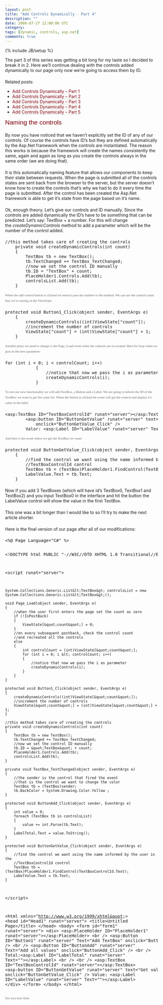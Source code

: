 ```yaml
---
layout: post
title: "Add Controls Dynamically - Part 4"
description: ""
date: 2008-07-27 12:00:00 UTC
category: 
tags: [dynamic, controls, asp.net]
comments: true
---
```

{% include JB/setup %}

<div id="post">
<p><span style="border-collapse: separate; color: rgb(102, 102, 102); font-family: Verdana; font-size: 11px; font-style: normal; font-variant: normal; font-weight: normal; letter-spacing: normal; line-height: 18px; orphans: 2; text-align: left; text-indent: 0px; text-transform: none; white-space: normal; widows: 2; word-spacing: 0px;" class="Apple-style-span">
<p style="margin: 0px 0px 1.5em; padding: 0px; font-weight: normal;">The part 3 of this series was getting a bit long for my taste so I decided to break it in 2. Here we&rsquo;ll continue dealing with the controls added dynamically to our page only now we&rsquo;re going to access them by ID.</p>
Related posts:
<ul>
    <li><a style="border-bottom: 1px dotted rgb(187, 187, 187); text-decoration: none; color: rgb(125, 0, 10);" href="http://www.perezgb.com/2008/7/6/add-controls-dynamically">Add Controls Dynamically &ndash; Part 1</a></li>
    <li><a style="border-bottom: 1px dotted rgb(187, 187, 187); text-decoration: none; color: rgb(125, 0, 10);" href="http://www.perezgb.com/2008/7/14/add-controls-dynamically-part-2">Add Controls Dynamically &ndash; Part 2</a></li>
    <li><a style="border-bottom: 1px dotted rgb(187, 187, 187); text-decoration: none; color: rgb(125, 0, 10);" href="http://www.perezgb.com/2008/7/22/add-controls-dynamically-part-3">Add Controls Dynamically &ndash; Part 3</a></li>
    <li><a style="border-bottom: 1px dotted rgb(187, 187, 187); text-decoration: none; color: rgb(125, 0, 10);" href="http://www.perezgb.com/2008/7/22/add-controls-dynamically-part-4">Add Controls Dynamically &ndash; Part 4</a></li>
    <li><a style="border-bottom: 1px dotted rgb(187, 187, 187); text-decoration: none; color: rgb(125, 0, 10);" href="http://www.perezgb.com/2008/7/27/add-controls-dynamically-part-5">Add Controls Dynamically &ndash; Part 5</a></li>
</ul>
<h2 style="margin: 0px 0px 1em; padding: 0px; font-weight: normal; font-family: 'Trebuchet MS',Verdana,sans-serif; font-size: 150%; color: rgb(125, 0, 10);">Naming the controls</h2>
<p style="margin: 0px 0px 1.5em; padding: 0px; font-weight: normal;">By now you have noticed that we haven&rsquo;t explicitly set the ID of any of our controls. Of course the controls have ID&rsquo;s but they are defined automatically by the Asp.Net framework when the controls are instantiated. The reason this works is because the framework will create the names consistently the same, again and again as long as you create the controls always in the same order (we are doing that).</p>
<p style="margin: 0px 0px 1.5em; padding: 0px; font-weight: normal;">It is this automatically naming feature that allows our components to keep their state between requests. When the page is submitted all of the controls states are sent back from the browser to the server, but the server doesn&rsquo;t know how to create the controls that&rsquo;s why we had to do it every time the page is submitted. After the control has been created the Asp.Net framework is able to get it&rsquo;s state from the page based on it&rsquo;s name.</p>
<p style="margin: 0px 0px 1.5em; padding: 0px; font-weight: normal;">Ok, enough theory. Let&rsquo;s give our controls and ID manually. Since the controls are added dynamically the ID&rsquo;s have to be something that can be predicted. Let&rsquo;s say: TextBox + a number. For this will change the<span class="Apple-converted-space">&nbsp;</span><i>createDynamicControls</i><span class="Apple-converted-space">&nbsp;</span>method to add a parameter which will be the number of the control added.</p>
<pre title="code" class="brush: csharp">
//this method takes care of creating the controls
    private void createDynamicControls(int count)
    {
        TextBox tb = new TextBox();
        tb.TextChanged += TextBox_TextChanged;
        //now we set the control ID manually
        tb.ID = &quot;TextBox&quot; + count;
        PlaceHolder1.Controls.Add(tb);
        controlsList.Add(tb);
    }</pre>
<p style="margin: 0px 0px 1.5em; padding: 0px; font-weight: normal;"><span style="border-collapse: separate; color: rgb(102, 102, 102); font-family: Verdana; font-size: 11px; font-style: normal; font-variant: normal; font-weight: normal; letter-spacing: normal; line-height: 18px; orphans: 2; text-align: left; text-indent: 0px; text-transform: none; white-space: normal; widows: 2; word-spacing: 0px;" class="Apple-style-span">When the add control button is clicked we need to pass the number to the method. We can use the control count that we&rsquo;re storing in the ViewState.</span></p>
<pre title="code" class="brush: csharp">
protected void Button1_Click(object sender, EventArgs e)
    {
        createDynamicControls((int)ViewState[&quot;count&quot;]);
        //increment the number of controls
        ViewState[&quot;count&quot;] = (int)ViewState[&quot;count&quot;] + 1;
    }</pre>
<p style="margin: 0px 0px 1.5em; padding: 0px; font-weight: normal;"><span style="border-collapse: separate; color: rgb(102, 102, 102); font-family: Verdana; font-size: 11px; font-style: normal; font-variant: normal; font-weight: normal; letter-spacing: normal; line-height: 18px; orphans: 2; text-align: left; text-indent: 0px; text-transform: none; white-space: normal; widows: 2; word-spacing: 0px;" class="Apple-style-span">Another place we need to change is the Page_Load event when the controls are re-created. Here for loop when we pass in the new parameter:</span></p>
<pre title="code" class="brush: csharp">
for (int i = 0; i &lt; controlCount; i++)
            {
                //notice that now we pass the i as parameter
                createDynamicControls(i);
            }</pre>
<p style="margin: 0px 0px 1.5em; padding: 0px; font-weight: normal;"><span style="border-collapse: separate; color: rgb(102, 102, 102); font-family: Verdana; font-size: 11px; font-style: normal; font-variant: normal; font-weight: normal; letter-spacing: normal; line-height: 18px; orphans: 2; text-align: left; text-indent: 0px; text-transform: none; white-space: normal; widows: 2; word-spacing: 0px;" class="Apple-style-span">To test our new functionality we will add TextBox, a Button and a Label. We are going to inform the ID of the TextBox we want to get the value for. When the button is clicked the event will get the control and display it&rsquo;s value in the label.</span></p>
<pre title="code" class="brush: csharp">
&lt;asp:TextBox ID=&quot;TextBoxControlId&quot; runat=&quot;server&quot;&gt;&lt;/asp:TextBox&gt;
        &lt;asp:button ID=&quot;ButtonGetValue&quot; runat=&quot;server&quot; text=&quot;Get value&quot; 
            onclick=&quot;ButtonGetValue_Click&quot; /&gt;
        Valor: &lt;asp:Label ID=&quot;LabelValue&quot; runat=&quot;server&quot; Text=&quot;&quot;&gt;&lt;/asp:Label&gt;</pre>
<p style="margin: 0px 0px 1.5em; padding: 0px; font-weight: normal;"><span style="border-collapse: separate; color: rgb(102, 102, 102); font-family: Verdana; font-size: 11px; font-style: normal; font-variant: normal; font-weight: normal; letter-spacing: normal; line-height: 18px; orphans: 2; text-align: left; text-indent: 0px; text-transform: none; white-space: normal; widows: 2; word-spacing: 0px;" class="Apple-style-span">And here is the event where we get the TextBox we want:</span></p>
<pre title="code" class="brush: csharp">
protected void ButtonGetValue_Click(object sender, EventArgs e)
    {
        //find the control we want using the name informed by the user in the 
        //TextBoxControlId control
        TextBox tb = (TextBox)PlaceHolder1.FindControl(TextBoxControlId.Text);
        LabelValue.Text = tb.Text;
    }
</pre>
<p style="margin: 0px 0px 1.5em; padding: 0px; font-weight: normal;"><span style="border-collapse: separate; color: rgb(102, 102, 102); font-family: Verdana; font-size: 11px; font-style: normal; font-variant: normal; font-weight: normal; letter-spacing: normal; line-height: 18px; orphans: 2; text-align: left; text-indent: 0px; text-transform: none; white-space: normal; widows: 2; word-spacing: 0px;" class="Apple-style-span">
<p style="margin: 0px 0px 1.5em; padding: 0px; font-weight: normal;">Now if you add 3 TextBoxes (which will have id&rsquo;s TextBox0, TextBox1 and TextBox2) and you input TextBox0 in the interface and hit the button the LabelValue control will show the value in the first TextBox.</p>
<p style="margin: 0px 0px 1.5em; padding: 0px; font-weight: normal;">This one was a bit longer than I would like to so I&rsquo;ll try to make the next article shorter.</p>
<p style="margin: 0px 0px 1.5em; padding: 0px; font-weight: normal;">Here is the final version of our page after all of our modifications:</p>
<pre title="code" class="brush: csharp">
&lt;%@ Page Language=&quot;C#&quot; %&gt;

&lt;!DOCTYPE html PUBLIC &quot;-//W3C//DTD XHTML 1.0 Transitional//EN&quot; &quot;http://www.w3.org/TR/xhtml1/DTD/xhtml1-transitional.dtd&quot;&gt;

&lt;script runat=&quot;server&quot;&gt;

    System.Collections.Generic.List&lt;TextBox&gt; controlsList = new System.Collections.Generic.List&lt;TextBox&gt;();

    void Page_Load(object sender, EventArgs e)
    {
        //when the user first enters the page set the count as zero
        if (!IsPostBack)
        {
            ViewState[&quot;count&quot;] = 0;
        }
        //on every subsequent postback, check the control count
        //and recreated all the controls
        else
        {
            int controlCount = (int)ViewState[&quot;count&quot;];
            for (int i = 0; i &lt; controlCount; i++)
            {
                //notice that now we pass the i as parameter
                createDynamicControls(i);
            }
        }
    }

    protected void Button1_Click(object sender, EventArgs e)
    {
        createDynamicControls((int)ViewState[&quot;count&quot;]);
        //increment the number of controls
        ViewState[&quot;count&quot;] = (int)ViewState[&quot;count&quot;] + 1;
    }

    //this method takes care of creating the controls
    private void createDynamicControls(int count)
    {
        TextBox tb = new TextBox();
        tb.TextChanged += TextBox_TextChanged;
        //now we set the control ID manually
        tb.ID = &quot;TextBox&quot; + count;
        PlaceHolder1.Controls.Add(tb);
        controlsList.Add(tb);
    }

    private void TextBox_TextChanged(object sender, EventArgs e)
    {
        //the sender is the control that fired the event
        //that is the control we want to change the color
        TextBox tb = (TextBox)sender;
        tb.BackColor = System.Drawing.Color.Yellow ;
    }

    protected void ButtonAdd_Click(object sender, EventArgs e)
    {
        int value = 0;
        foreach (TextBox tb in controlsList)
        {
            value += int.Parse(tb.Text);
        }
        LabelTotal.Text = value.ToString();
    }

    protected void ButtonGetValue_Click(object sender, EventArgs e)
    {
        //find the control we want using the name informed by the user in the 
        //TextBoxControlId control
        TextBox tb = (TextBox)PlaceHolder1.FindControl(TextBoxControlId.Text);
        LabelValue.Text = tb.Text;
    }
&lt;/script&gt;

&lt;html xmlns=&quot;http://www.w3.org/1999/xhtml&quot;&gt;
&lt;head id=&quot;Head1&quot; runat=&quot;server&quot;&gt;
    &lt;title&gt;Untitled Page&lt;/title&gt;
&lt;/head&gt;
&lt;body&gt;
    &lt;form id=&quot;form1&quot; runat=&quot;server&quot;&gt;
    &lt;div&gt;
        &lt;asp:PlaceHolder ID=&quot;PlaceHolder1&quot; runat=&quot;server&quot;&gt;&lt;/asp:PlaceHolder&gt;
        &lt;br /&gt;
        &lt;asp:Button ID=&quot;Button1&quot; runat=&quot;server&quot; Text=&quot;Add TextBox&quot; 
            onclick=&quot;Button1_Click&quot; /&gt;
        &lt;br /&gt;
        &lt;asp:Button ID=&quot;ButtonAdd&quot; runat=&quot;server&quot; Text=&quot;Add all values&quot; 
            onclick=&quot;ButtonAdd_Click&quot; /&gt;
        &lt;br /&gt;
        Total:&lt;asp:Label ID=&quot;LabelTotal&quot; runat=&quot;server&quot; Text=&quot;&quot;&gt;&lt;/asp:Label&gt;
        &lt;br /&gt;
        &lt;br /&gt;
        &lt;asp:TextBox ID=&quot;TextBoxControlId&quot; runat=&quot;server&quot;&gt;&lt;/asp:TextBox&gt;
        &lt;asp:button ID=&quot;ButtonGetValue&quot; runat=&quot;server&quot; text=&quot;Get value&quot; 
            onclick=&quot;ButtonGetValue_Click&quot; /&gt;
        Value: &lt;asp:Label ID=&quot;LabelValue&quot; runat=&quot;server&quot; Text=&quot;&quot;&gt;&lt;/asp:Label&gt;
    &lt;/div&gt;
    &lt;/form&gt;
&lt;/body&gt;
&lt;/html&gt;
</pre>
<p style="margin: 0px 0px 1.5em; padding: 0px; font-weight: normal;"><span style="border-collapse: separate; color: rgb(102, 102, 102); font-family: Verdana; font-size: 11px; font-style: normal; font-variant: normal; font-weight: normal; letter-spacing: normal; line-height: 18px; orphans: 2; text-align: left; text-indent: 0px; text-transform: none; white-space: normal; widows: 2; word-spacing: 0px;" class="Apple-style-span">See you next time.</span></p>
</span></p>
</span></p>
</div>